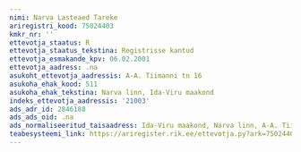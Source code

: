 ```yaml
---
nimi: Narva Lasteaed Tareke
ariregistri_kood: 75024403
kmkr_nr: ''
ettevotja_staatus: R
ettevotja_staatus_tekstina: Registrisse kantud
ettevotja_esmakande_kpv: 06.02.2001
ettevotja_aadress: .na
asukoht_ettevotja_aadressis: A-A. Tiimanni tn 16
asukoha_ehak_kood: 511
asukoha_ehak_tekstina: Narva linn, Ida-Viru maakond
indeks_ettevotja_aadressis: '21003'
ads_adr_id: 2846188
ads_ads_oid: .na
ads_normaliseeritud_taisaadress: Ida-Viru maakond, Narva linn, A-A. Tiimanni tn 16
teabesysteemi_link: https://ariregister.rik.ee/ettevotja.py?ark=75024403&ref=rekvisiidid
---
```

